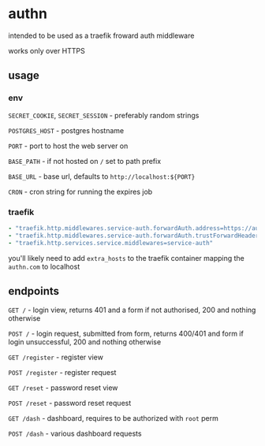 # authn

intended to be used as a traefik froward auth middleware

works only over HTTPS

## usage

### env

`SECRET_COOKIE`, `SECRET_SESSION` - preferably random strings

`POSTGRES_HOST` - postgres hostname

`PORT` - port to host the web server on

`BASE_PATH` - if not hosted on `/` set to path prefix

`BASE_URL` - base url, defaults to `http://localhost:${PORT}`

`CRON` - cron string for running the expires job

### traefik

```yaml
- "traefik.http.middlewares.service-auth.forwardAuth.address=https://authn.com?perms=role"
- "traefik.http.middlewares.service-auth.forwardAuth.trustForwardHeader=true"
- "traefik.http.services.service.middlewares=service-auth"
```

you'll likely need to add `extra_hosts` to the traefik container mapping the `authn.com` to localhost

## endpoints

`GET /` - login view, returns 401 and a form if not authorised, 200 and nothing otherwise

`POST /` - login request, submitted from form, returns 400/401 and form if login unsuccessful, 200 and nothing otherwise

`GET /register` - register view

`POST /register` - register request

`GET /reset` - password reset view

`POST /reset` - password reset request

`GET /dash` - dashboard, requires to be authorized with `root` perm

`POST /dash` - various dashboard requests
